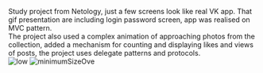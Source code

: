 Study project from Netology, just a few screens look like real VK app. That gif presentation are including login password screen, app was realised on MVC pattern.<br>
The project also used a complex animation of approaching photos from the collection, added a mechanism for counting and displaying likes and views of posts, the project uses delegate patterns and protocols.<br>
![low](https://github.com/iosDevelopForYou/Ovechkin_VKpage_APP/assets/118765521/6321ac86-0b7d-4c0f-9336-43027e0b5793)
![minimumSizeOve](https://user-images.githubusercontent.com/118765521/231983547-f83a3bf1-0ae3-4909-a980-66cfb5b25a45.gif)
